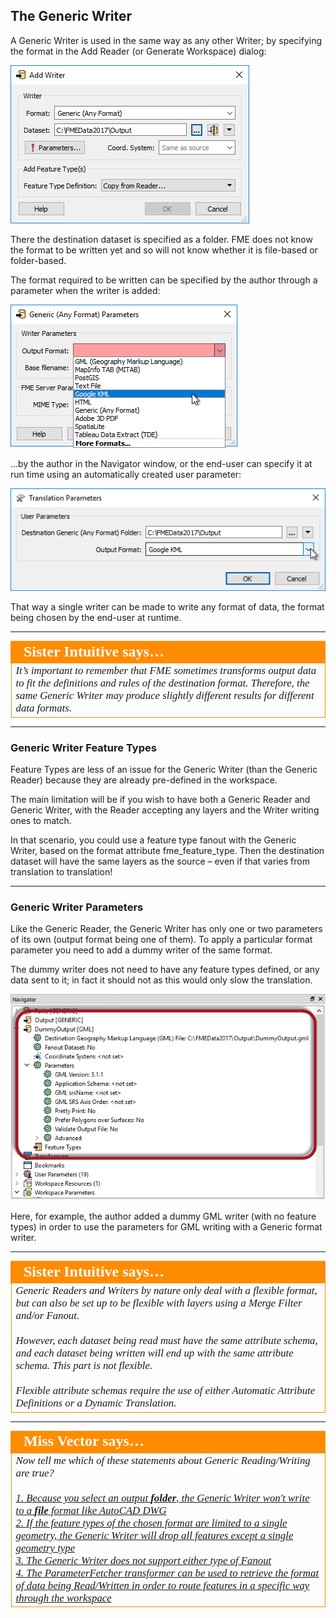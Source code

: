 ## The Generic Writer ##

A Generic Writer is used in the same way as any other Writer; by specifying the format in the Add Reader (or Generate Workspace) dialog:

![](./Images/4.031.SettingGenericWriter.png)

There the destination dataset is specified as a folder. FME does not know the format to be written yet and so will not know whether it is file-based or folder-based. 

The format required to be written can be specified by the author through a parameter when the writer is added:

![](./Images/4.032.GenericWriterSetFormat.png)

...by the author in the Navigator window, or the end-user can specify it at run time using an automatically created user parameter:

![](./Images/4.033.GenericWriterUserParameter.png)

That way a single writer can be made to write any format of data, the format being chosen by the end-user at runtime.

---

<table style="border-spacing: 0px">
<tr>
<td style="vertical-align:middle;background-color:darkorange;border: 2px solid darkorange">
<i class="fa fa-quote-left fa-lg fa-pull-left fa-fw" style="color:white;padding-right: 12px;vertical-align:text-top"></i>
<span style="color:white;font-size:x-large;font-weight: bold;font-family:serif">Sister Intuitive says…</span>
</td>
</tr>

<tr>
<td style="border: 1px solid darkorange">
<span style="font-family:serif; font-style:italic; font-size:larger">
It’s important to remember that FME sometimes transforms output data to fit the definitions and rules of the destination format. Therefore, the same Generic Writer may produce slightly different results for different data formats.
</span>
</td>
</tr>
</table>

---

### Generic Writer Feature Types ###

Feature Types are less of an issue for the Generic Writer (than the Generic Reader) because they are already pre-defined in the workspace. 

The main limitation will be if you wish to have both a Generic Reader and Generic Writer, with the Reader accepting any layers and the Writer writing ones to match.

In that scenario, you could use a feature type fanout with the Generic Writer, based on the format attribute fme_feature_type. Then the destination dataset will have the same layers as the source – even if that varies from translation to translation!

---

### Generic Writer Parameters ###

Like the Generic Reader, the Generic Writer has only one or two parameters of its own (output format being one of them). To apply a particular format parameter you need to add a dummy writer of the same format.

The dummy writer does not need to have any feature types defined, or any data sent to it; in fact it should not as this would only slow the translation.

![](./Images/4.034.GenericWriterDummyWriter.png)

Here, for example, the author added a dummy GML writer (with no feature types) in order to use the parameters for GML writing with a Generic format writer.

---

<table style="border-spacing: 0px">
<tr>
<td style="vertical-align:middle;background-color:darkorange;border: 2px solid darkorange">
<i class="fa fa-quote-left fa-lg fa-pull-left fa-fw" style="color:white;padding-right: 12px;vertical-align:text-top"></i>
<span style="color:white;font-size:x-large;font-weight: bold;font-family:serif">Sister Intuitive says…</span>
</td>
</tr>

<tr>
<td style="border: 1px solid darkorange">
<span style="font-family:serif; font-style:italic; font-size:larger">
Generic Readers and Writers by nature only deal with a flexible format, but can also be set up to be flexible with layers using a Merge Filter and/or Fanout.
<br><br>However, each dataset being read must have the same attribute schema, and each dataset being written will end up with the same attribute schema. This part is not flexible.
<br><br>Flexible attribute schemas require the use of either Automatic Attribute Definitions or a Dynamic Translation.
</span>
</td>
</tr>
</table>

---

<table style="border-spacing: 0px">
<tr>
<td style="vertical-align:middle;background-color:darkorange;border: 2px solid darkorange">
<i class="fa fa-quote-left fa-lg fa-pull-left fa-fw" style="color:white;padding-right: 12px;vertical-align:text-top"></i>
<span style="color:white;font-size:x-large;font-weight: bold;font-family:serif">Miss Vector says…</span>
</td>
</tr>

<tr>
<td style="border: 1px solid darkorange">
<span style="font-family:serif; font-style:italic; font-size:larger">
Now tell me which of these statements about Generic Reading/Writing are true?
<br><br><a href="http://52.73.3.37/fmedatastreaming/Manual/QAResponse2017.fmw?chapter=14&question=2&answer=1&DestDataset_TEXTLINE=C%3A%5CFMEOutput%5CQAResponse.html">1. Because you select an output <strong>folder</strong>, the Generic Writer won't write to a <strong>file</strong> format like AutoCAD DWG</a>
<br><a href="http://52.73.3.37/fmedatastreaming/Manual/QAResponse2017.fmw?chapter=14&question=2&answer=2&DestDataset_TEXTLINE=C%3A%5CFMEOutput%5CQAResponse.html">2. If the feature types of the chosen format are limited to a single geometry, the Generic Writer will drop all features except a single geometry type</a>
<br><a href="http://52.73.3.37/fmedatastreaming/Manual/QAResponse2017.fmw?chapter=14&question=2&answer=3&DestDataset_TEXTLINE=C%3A%5CFMEOutput%5CQAResponse.html">3. The Generic Writer does not support either type of Fanout</a>
<br><a href="http://52.73.3.37/fmedatastreaming/Manual/QAResponse2017.fmw?chapter=14&question=2&answer=4&DestDataset_TEXTLINE=C%3A%5CFMEOutput%5CQAResponse.html">4. The ParameterFetcher transformer can be used to retrieve the format of data being Read/Written in order to route features in a specific way through the workspace</a>
</span>
</td>
</tr>
</table>
